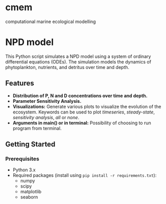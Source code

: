 # cmem
computational marine ecological modelling

# NPD model

This Python script simulates a NPD model using a system of ordinary differential equations (ODEs). The simulation models the dynamics of phytoplankton, nutrients, and detritus over time and depth.

## Features

- **Distribution of P, N and D concentrations over time and depth.** 
- **Parameter Sensitivity Analysis.**
- **Visualizations:** Generate various plots to visualize the evolution of the ecosystem. Keywords can be used to plot _timeseries_, _steady-state_, _sensitivity analysis_, _all_ or _none_.
- **Arguments in main() or in terminal:** Possibility of choosing to run program from terminal.

## Getting Started

### Prerequisites

- Python 3.x
- Required packages (install using `pip install -r requirements.txt`):
  - numpy
  - scipy
  - matplotlib
  - seaborn

